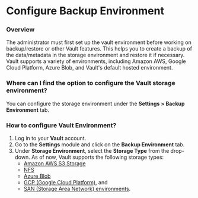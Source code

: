 # Configure Backup Environment

### Overview <a href="#overview" id="overview"></a>

The administrator must first set up the vault environment before working on backup/restore or other Vault features. This helps you to create a backup of the data/metadata in the storage environment and restore it if necessary. Vault supports a variety of environments, including Amazon AWS, Google Cloud Platform, Azure Blob, and Vault's default hosted environment.

### Where can I find the option to configure the Vault storage environment? <a href="#where-can-i-find-the-option-to-configure-the-vault-storage-environment" id="where-can-i-find-the-option-to-configure-the-vault-storage-environment"></a>

You can configure the storage environment under the **Settings > Backup Environment** tab.

### How to configure Vault Environment? <a href="#how-to-configure-vault-environment" id="how-to-configure-vault-environment"></a>

1. Log in to your **Vault** account.
2. Go to the **Settings** module and click on the **Backup Environment** tab.
3. Under **Storage Environment**, select the **Storage Type** from the drop-down. As of now, Vault supports the following storage types:
   * [Amazon AWS S3 Storage](amazon-aws-s3-storage-environment/)
   * [NFS](broken-reference)
   * [Azure Blob](azure-blob-storage-environment.md)
   * [GCP (Google Cloud Platform)](google-cloud-platform.md), and&#x20;
   * [SAN (Storage Area Network) environments](broken-reference).
